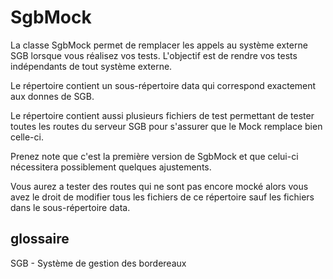 # SgbMock

La classe SgbMock permet de remplacer les appels au système externe SGB lorsque vous réalisez vos tests.  L'objectif est de rendre vos tests indépendants de tout système externe.

Le répertoire contient un sous-répertoire data qui correspond exactement aux donnes de SGB.

Le répertoire contient aussi plusieurs fichiers de test permettant de tester toutes les routes du serveur SGB pour s'assurer que le Mock remplace bien celle-ci.

Prenez note que c'est la première version de SgbMock et que celui-ci nécessitera possiblement quelques ajustements.

Vous aurez a tester des routes qui ne sont pas encore mocké alors vous avez le droit de modifier tous les fichiers de ce répertoire sauf les fichiers dans le sous-répertoire data.

## glossaire
SGB - Système de gestion des bordereaux

